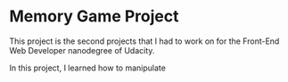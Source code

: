 # Memory Game Project

This project is the second projects that I had to work on for the Front-End Web Developer nanodegree of Udacity.

In this project, I learned how to manipulate 